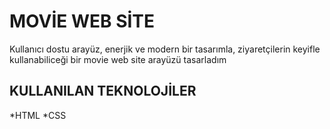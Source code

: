 <h1>MOVİE WEB SİTE</h1>

Kullanıcı dostu arayüz, enerjik ve modern bir tasarımla, ziyaretçilerin keyifle kullanabiliceği bir movie web site arayüzü tasarladım

<h2>KULLANILAN TEKNOLOJİLER</h2>

*HTML
*CSS
